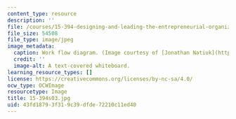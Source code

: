 ```yaml
---
content_type: resource
description: ''
file: /courses/15-394-designing-and-leading-the-entrepreneurial-organization-spring-2003/43fd18793f319c39dfde72210c11ed40_15-394s03.jpg
file_size: 54508
file_type: image/jpeg
image_metadata:
  caption: Work flow diagram. (Image courtesy of [Jonathan Natiuk](http://www.freeimages.com/photo/workflow-1457844).)
  credit: ''
  image-alt: A text-covered whiteboard.
learning_resource_types: []
license: https://creativecommons.org/licenses/by-nc-sa/4.0/
ocw_type: OCWImage
resourcetype: Image
title: 15-394s03.jpg
uid: 43fd1879-3f31-9c39-dfde-72210c11ed40
---
```

